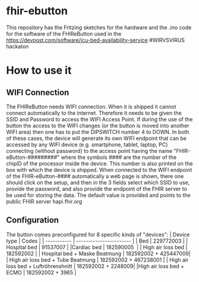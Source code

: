 # fhir-ebutton
This repository has the Fritzing sketches for the hardware and the .ino code for the software of the FHIReButton used in the https://devpost.com/software/icu-bed-availability-service #WIRVSVIRUS hackaton

# How to use it
## WIFI Connection
The FHIReButton needs WIFI connection. When it is shipped it cannot connect automatically to the internet. Therefore it needs to be given the SSID and Password to access the WIFI Access Point. If during the use of the button the access to the WIFI changes (or the button is moved into another WIFI area) then one has to put the DIPSWITCH number 4 to DOWN.
In both of these cases, the device will generate its own WIFI endpoint that can be accessed by any WIFI device (e.g. smartphone, tablet, laptop, PC) connecting (without password) to the access point having the name "FHIR-eButton-#########" where the symbols #### are the number of the chipID of the processor inside the device. This number is also printed on the box with which the device is shipped.
When connected to the WIFI endpoint of the FHIR-eButton-#### automatically a web page is shown, there one should click on the setup, and then in the 3 fields select which SSID to use, provide the password, and also provide the endpoint of the FHIR server to be used for storing the data. The default value is provided and points to the public FHIR server hapi.fhir.org
## Configuration
The button comes preconfigured for 8 specific kinds of "devices":
|  Device type | Codes |
| ----------- | ----------------------- |
| Bed                                  | 229772003 |
| Hospital bed                         |  91537007 |
|Cardiac bed                          | 182590005  |
| High air loss bed                    | 182592002 |
| Hospital bed      + Maske Beatmung   | 182592002 + 425447009|
| High air loss bed + Tube Beatmung    | 182592002 + 467238001 |
| High air loss bed + Luftröhrenshnitt | 182592002 +   2248009|
|High air loss bed + ECMO             | 182592002 +      3965 |
